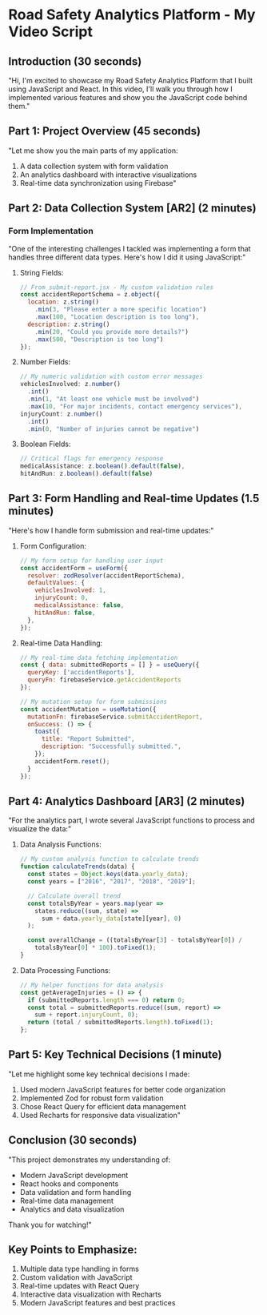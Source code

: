 # Road Safety Analytics Platform - My Video Script

## Introduction (30 seconds)
"Hi, I'm excited to showcase my Road Safety Analytics Platform that I built using JavaScript and React. In this video, I'll walk you through how I implemented various features and show you the JavaScript code behind them."

## Part 1: Project Overview (45 seconds)
"Let me show you the main parts of my application:
1. A data collection system with form validation
2. An analytics dashboard with interactive visualizations
3. Real-time data synchronization using Firebase"

## Part 2: Data Collection System [AR2] (2 minutes)

### Form Implementation
"One of the interesting challenges I tackled was implementing a form that handles three different data types. Here's how I did it using JavaScript:"

1. String Fields:
   ```javascript
   // From submit-report.jsx - My custom validation rules
   const accidentReportSchema = z.object({
     location: z.string()
       .min(3, "Please enter a more specific location")
       .max(100, "Location description is too long"),
     description: z.string()
       .min(20, "Could you provide more details?")
       .max(500, "Description is too long")
   });
   ```

2. Number Fields:
   ```javascript
   // My numeric validation with custom error messages
   vehiclesInvolved: z.number()
     .int()
     .min(1, "At least one vehicle must be involved")
     .max(10, "For major incidents, contact emergency services"),
   injuryCount: z.number()
     .int()
     .min(0, "Number of injuries cannot be negative")
   ```

3. Boolean Fields:
   ```javascript
   // Critical flags for emergency response
   medicalAssistance: z.boolean().default(false),
   hitAndRun: z.boolean().default(false)
   ```

## Part 3: Form Handling and Real-time Updates (1.5 minutes)

"Here's how I handle form submission and real-time updates:"

1. Form Configuration:
   ```javascript
   // My form setup for handling user input
   const accidentForm = useForm({
     resolver: zodResolver(accidentReportSchema),
     defaultValues: {
       vehiclesInvolved: 1,
       injuryCount: 0,
       medicalAssistance: false,
       hitAndRun: false,
     },
   });
   ```

2. Real-time Data Handling:
   ```javascript
   // My real-time data fetching implementation
   const { data: submittedReports = [] } = useQuery({
     queryKey: ['accidentReports'],
     queryFn: firebaseService.getAccidentReports
   });

   // My mutation setup for form submissions
   const accidentMutation = useMutation({
     mutationFn: firebaseService.submitAccidentReport,
     onSuccess: () => {
       toast({
         title: "Report Submitted",
         description: "Successfully submitted.",
       });
       accidentForm.reset();
     }
   });
   ```

## Part 4: Analytics Dashboard [AR3] (2 minutes)

"For the analytics part, I wrote several JavaScript functions to process and visualize the data:"

1. Data Analysis Functions:
   ```javascript
   // My custom analysis function to calculate trends
   function calculateTrends(data) {
     const states = Object.keys(data.yearly_data);
     const years = ["2016", "2017", "2018", "2019"];

     // Calculate overall trend
     const totalsByYear = years.map(year =>
       states.reduce((sum, state) => 
         sum + data.yearly_data[state][year], 0)
     );

     const overallChange = ((totalsByYear[3] - totalsByYear[0]) / 
       totalsByYear[0] * 100).toFixed(1);
   }
   ```

2. Data Processing Functions:
   ```javascript
   // My helper functions for data analysis
   const getAverageInjuries = () => {
     if (submittedReports.length === 0) return 0;
     const total = submittedReports.reduce((sum, report) => 
       sum + report.injuryCount, 0);
     return (total / submittedReports.length).toFixed(1);
   };
   ```

## Part 5: Key Technical Decisions (1 minute)

"Let me highlight some key technical decisions I made:
1. Used modern JavaScript features for better code organization
2. Implemented Zod for robust form validation
3. Chose React Query for efficient data management
4. Used Recharts for responsive data visualization"

## Conclusion (30 seconds)
"This project demonstrates my understanding of:
- Modern JavaScript development
- React hooks and components
- Data validation and form handling
- Real-time data management
- Analytics and data visualization

Thank you for watching!"

## Key Points to Emphasize:
1. Multiple data type handling in forms
2. Custom validation with JavaScript
3. Real-time updates with React Query
4. Interactive data visualization with Recharts
5. Modern JavaScript features and best practices